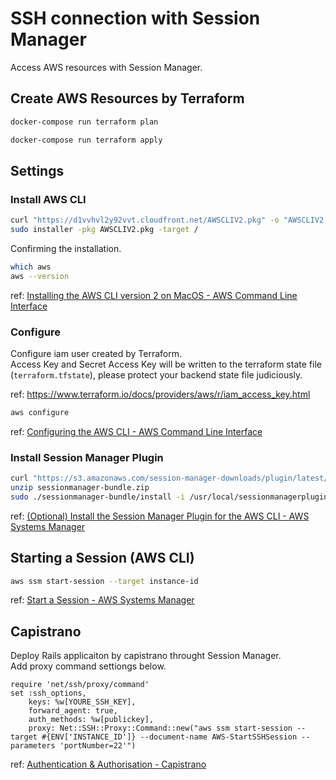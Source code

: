 # SSH connection with Session Manager

Access AWS resources with Session Manager.

## Create AWS Resources by Terraform

```sh
docker-compose run terraform plan

docker-compose run terraform apply
```

## Settings

### Install AWS CLI

```sh
curl "https://d1vvhvl2y92vvt.cloudfront.net/AWSCLIV2.pkg" -o "AWSCLIV2.pkg"
sudo installer -pkg AWSCLIV2.pkg -target /
```

Confirming the installation.

```sh
which aws
aws --version
```

ref: [Installing the AWS CLI version 2 on MacOS - AWS Command Line Interface](https://docs.aws.amazon.com/cli/latest/userguide/install-cliv2-mac.html)

### Configure

Configure iam user created by Terraform.  
Access Key and Secret Access Key will be written to the terraform state file (`terraform.tfstate`), please protect your backend state file judiciously.

ref: https://www.terraform.io/docs/providers/aws/r/iam_access_key.html

```sh
aws configure
```

ref: [Configuring the AWS CLI - AWS Command Line Interface](https://docs.aws.amazon.com/cli/latest/userguide/cli-chap-configure.html)


### Install Session Manager Plugin

```sh
curl "https://s3.amazonaws.com/session-manager-downloads/plugin/latest/mac/sessionmanager-bundle.zip" -o "sessionmanager-bundle.zip"
unzip sessionmanager-bundle.zip
sudo ./sessionmanager-bundle/install -i /usr/local/sessionmanagerplugin -b /usr/local/bin/session-manager-plugin
```
ref: [(Optional) Install the Session Manager Plugin for the AWS CLI - AWS Systems Manager](https://docs.aws.amazon.com/systems-manager/latest/userguide/session-manager-working-with-install-plugin.html#install-plugin-macos)

## Starting a Session (AWS CLI)

```sh
aws ssm start-session --target instance-id
```

ref: [Start a Session - AWS Systems Manager](https://docs.aws.amazon.com/systems-manager/latest/userguide/session-manager-working-with-sessions-start.html)

## Capistrano
Deploy Rails applicaiton by capistrano throught Session Manager.  
Add proxy command settiongs below.

```
require 'net/ssh/proxy/command'
set :ssh_options,
    keys: %w[YOURE_SSH_KEY],
    forward_agent: true,
    auth_methods: %w[publickey],
    proxy: Net::SSH::Proxy::Command::new("aws ssm start-session --target #{ENV['INSTANCE_ID']} --document-name AWS-StartSSHSession --parameters 'portNumber=22'")
 ```
 
 ref: [Authentication & Authorisation - Capistrano](https://capistranorb.com/documentation/getting-started/authentication-and-authorisation/)
